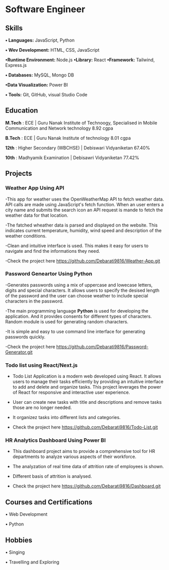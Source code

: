 # Software Engineer
## Skills
**•	Languages:** JavaScript, Python

**•	Wev Development:** HTML, CSS, JavaScript

  **•Runtime Environment:** Node.js
  **•Library:** React
  **•Framework:** Tailwind, Express.js

**•	Databases:** MySQL, Mongo DB

**•Data Visualization:** Power BI

**•	Tools:** Git, GitHub, visual Studio Code


## Education
**M.Tech** : ECE | Guru Nanak Institute of Technoogy, Specialised in Mobile Communication and Network technology 8.92 cgpa

**B.Tech** : ECE | Guru Nanak Institute of technology 8.01 cgpa

**12th** : Higher Secondary (WBCHSE) | Debiswari Vidyaniketan 67.40%

**10th** : Madhyamik Examination | Debisawri Vidyaniketan 77.42%


## Projects 
### Weather App Using API
-This app for weather uses the OpenWeatherMap API to fetch weather data. API calls are made using JavaScript's fetch function. When an user enters a city name and submits the search icon an API request is mande to fetch the weather data for that location.

-The fatched wheather data is parsed and displayed on the website. This indicates current temperature, humidity, wind speed and description of the weather conditions.

-Clean and intuitive interface is used. This makes it easy for users to navigate and find the informations they need.

-Check the project here https://github.com/Debarati9816/Weather-App.git

### Password Geneartor Using Python 
-Generates passwords using a mix of uppercase and lowecase letters, digits and special characters. It allows users to specify the desised length of the password and the user can choose weather to include special characters in the password.

-The main programming language **Python** is used for developing the application. And it provides consents for different types of characters. Random module is used for generating random characters.

-It is simple and easy to use command line interface for generating passwords quickly.

-Check the project here https://github.com/Debarati9816/Password-Generator.git

### Todo list using React/Next.js
- Todo List Application is a modern web developed using React. It allows users to manage their tasks efficiently by providing an intuitive interface to add and delete and organize tasks. This project leverages the power of React for responsive and interactive user experience.

- User can create new tasks with title and descriptions and remove tasks those are no longer needed.

- It organizez tasks into different lists and categories.

- Check the project here https://github.com/Debarati9816/Todo-List.git

 ### HR Analytics Dashboard Using Power BI
 - This dashboard project aims to provide a comprehensive tool for HR departments to analyze various aspects of their workforce.

 - The analyzation of real time data of attrition rate of employees is shown.

 - Different basis of attrition is analysed.

 - Check the project here https://github.com/Debarati9816/Dashboard.git


## Courses and Certifications
• Web Development

• Python


## Hobbies
• Singing

• Travelling and Exploring

